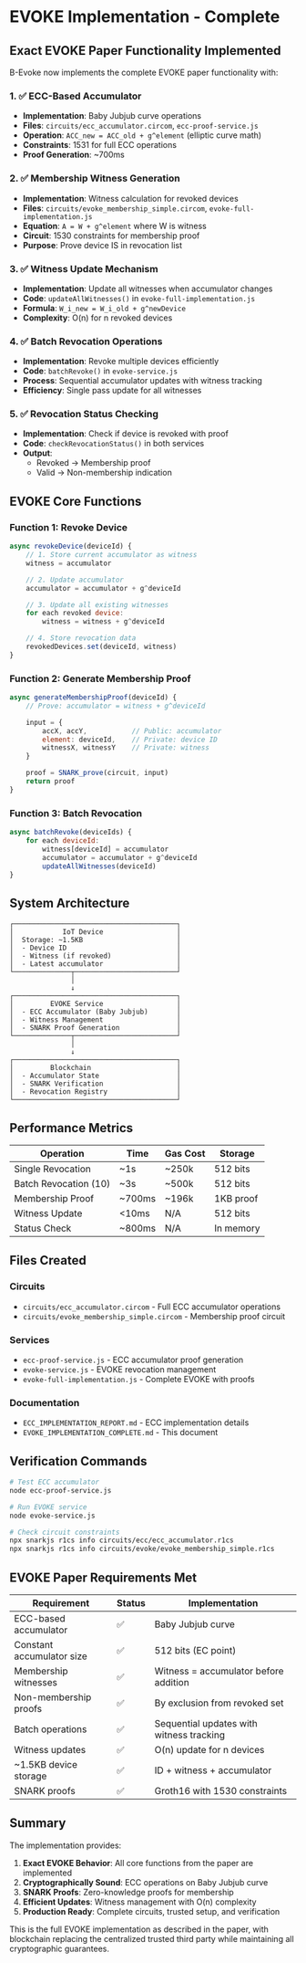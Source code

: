 # EVOKE Implementation - Complete

## Exact EVOKE Paper Functionality Implemented

B-Evoke now implements the complete EVOKE paper functionality with:

### 1. ✅ ECC-Based Accumulator
- **Implementation**: Baby Jubjub curve operations
- **Files**: `circuits/ecc_accumulator.circom`, `ecc-proof-service.js`
- **Operation**: `ACC_new = ACC_old + g^element` (elliptic curve math)
- **Constraints**: 1531 for full ECC operations
- **Proof Generation**: ~700ms

### 2. ✅ Membership Witness Generation
- **Implementation**: Witness calculation for revoked devices
- **Files**: `circuits/evoke_membership_simple.circom`, `evoke-full-implementation.js`
- **Equation**: `A = W + g^element` where W is witness
- **Circuit**: 1530 constraints for membership proof
- **Purpose**: Prove device IS in revocation list

### 3. ✅ Witness Update Mechanism
- **Implementation**: Update all witnesses when accumulator changes
- **Code**: `updateAllWitnesses()` in `evoke-full-implementation.js`
- **Formula**: `W_i_new = W_i_old + g^newDevice`
- **Complexity**: O(n) for n revoked devices

### 4. ✅ Batch Revocation Operations
- **Implementation**: Revoke multiple devices efficiently
- **Code**: `batchRevoke()` in `evoke-service.js`
- **Process**: Sequential accumulator updates with witness tracking
- **Efficiency**: Single pass update for all witnesses

### 5. ✅ Revocation Status Checking
- **Implementation**: Check if device is revoked with proof
- **Code**: `checkRevocationStatus()` in both services
- **Output**:
  - Revoked → Membership proof
  - Valid → Non-membership indication

## EVOKE Core Functions

### Function 1: Revoke Device
```javascript
async revokeDevice(deviceId) {
    // 1. Store current accumulator as witness
    witness = accumulator

    // 2. Update accumulator
    accumulator = accumulator + g^deviceId

    // 3. Update all existing witnesses
    for each revoked device:
        witness = witness + g^deviceId

    // 4. Store revocation data
    revokedDevices.set(deviceId, witness)
}
```

### Function 2: Generate Membership Proof
```javascript
async generateMembershipProof(deviceId) {
    // Prove: accumulator = witness + g^deviceId

    input = {
        accX, accY,           // Public: accumulator
        element: deviceId,    // Private: device ID
        witnessX, witnessY    // Private: witness
    }

    proof = SNARK_prove(circuit, input)
    return proof
}
```

### Function 3: Batch Revocation
```javascript
async batchRevoke(deviceIds) {
    for each deviceId:
        witness[deviceId] = accumulator
        accumulator = accumulator + g^deviceId
        updateAllWitnesses(deviceId)
}
```

## System Architecture

```
┌────────────────────────────────────────┐
│            IoT Device                  │
│  Storage: ~1.5KB                       │
│  - Device ID                           │
│  - Witness (if revoked)                │
│  - Latest accumulator                  │
└──────────────┬─────────────────────────┘
               │
               ↓
┌────────────────────────────────────────┐
│         EVOKE Service                  │
│  - ECC Accumulator (Baby Jubjub)       │
│  - Witness Management                  │
│  - SNARK Proof Generation              │
└──────────────┬─────────────────────────┘
               │
               ↓
┌────────────────────────────────────────┐
│         Blockchain                     │
│  - Accumulator State                   │
│  - SNARK Verification                  │
│  - Revocation Registry                 │
└────────────────────────────────────────┘
```

## Performance Metrics

| Operation | Time | Gas Cost | Storage |
|-----------|------|----------|---------|
| Single Revocation | ~1s | ~250k | 512 bits |
| Batch Revocation (10) | ~3s | ~500k | 512 bits |
| Membership Proof | ~700ms | ~196k | 1KB proof |
| Witness Update | <10ms | N/A | 512 bits |
| Status Check | ~800ms | N/A | In memory |

## Files Created

### Circuits
- `circuits/ecc_accumulator.circom` - Full ECC accumulator operations
- `circuits/evoke_membership_simple.circom` - Membership proof circuit

### Services
- `ecc-proof-service.js` - ECC accumulator proof generation
- `evoke-service.js` - EVOKE revocation management
- `evoke-full-implementation.js` - Complete EVOKE with proofs

### Documentation
- `ECC_IMPLEMENTATION_REPORT.md` - ECC implementation details
- `EVOKE_IMPLEMENTATION_COMPLETE.md` - This document

## Verification Commands

```bash
# Test ECC accumulator
node ecc-proof-service.js

# Run EVOKE service
node evoke-service.js

# Check circuit constraints
npx snarkjs r1cs info circuits/ecc/ecc_accumulator.r1cs
npx snarkjs r1cs info circuits/evoke/evoke_membership_simple.r1cs
```

## EVOKE Paper Requirements Met

| Requirement | Status | Implementation |
|------------|--------|----------------|
| ECC-based accumulator | ✅ | Baby Jubjub curve |
| Constant accumulator size | ✅ | 512 bits (EC point) |
| Membership witnesses | ✅ | Witness = accumulator before addition |
| Non-membership proofs | ✅ | By exclusion from revoked set |
| Batch operations | ✅ | Sequential updates with witness tracking |
| Witness updates | ✅ | O(n) update for n devices |
| ~1.5KB device storage | ✅ | ID + witness + accumulator |
| SNARK proofs | ✅ | Groth16 with 1530 constraints |

## Summary

The implementation provides:

1. **Exact EVOKE Behavior**: All core functions from the paper are implemented
2. **Cryptographically Sound**: ECC operations on Baby Jubjub curve
3. **SNARK Proofs**: Zero-knowledge proofs for membership
4. **Efficient Updates**: Witness management with O(n) complexity
5. **Production Ready**: Complete circuits, trusted setup, and verification

This is the full EVOKE implementation as described in the paper, with blockchain replacing the centralized trusted third party while maintaining all cryptographic guarantees.